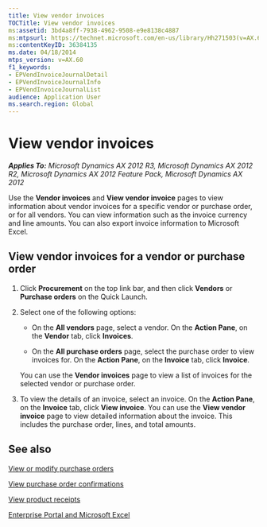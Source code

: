 ```yaml
---
title: View vendor invoices
TOCTitle: View vendor invoices
ms:assetid: 3bd4a8ff-7938-4962-9508-e9e8138c4887
ms:mtpsurl: https://technet.microsoft.com/en-us/library/Hh271503(v=AX.60)
ms:contentKeyID: 36384135
ms.date: 04/18/2014
mtps_version: v=AX.60
f1_keywords:
- EPVendInvoiceJournalDetail
- EPVendInvoiceJournalInfo
- EPVendInvoiceJournalList
audience: Application User
ms.search.region: Global
---
```


# View vendor invoices 


_**Applies To:** Microsoft Dynamics AX 2012 R3, Microsoft Dynamics AX 2012 R2, Microsoft Dynamics AX 2012 Feature Pack, Microsoft Dynamics AX 2012_

Use the **Vendor invoices** and **View vendor invoice** pages to view information about vendor invoices for a specific vendor or purchase order, or for all vendors. You can view information such as the invoice currency and line amounts. You can also export invoice information to Microsoft Excel.

## View vendor invoices for a vendor or purchase order

1.  Click **Procurement** on the top link bar, and then click **Vendors** or **Purchase orders** on the Quick Launch.

2.  Select one of the following options:
    
      - On the **All vendors** page, select a vendor. On the **Action Pane**, on the **Vendor** tab, click **Invoices**.
    
      - On the **All purchase orders** page, select the purchase order to view invoices for. On the **Action Pane**, on the **Invoice** tab, click **Invoice**.
    
    You can use the **Vendor invoices** page to view a list of invoices for the selected vendor or purchase order.

3.  To view the details of an invoice, select an invoice. On the **Action Pane**, on the **Invoice** tab, click **View invoice**. You can use the **View vendor invoice** page to view detailed information about the invoice. This includes the purchase order, lines, and total amounts.

## See also

[View or modify purchase orders](view-or-modify-purchase-orders.md)

[View purchase order confirmations](view-purchase-order-confirmations.md)

[View product receipts](view-product-receipts.md)

[Enterprise Portal and Microsoft Excel](enterprise-portal-and-microsoft-excel.md)

  


